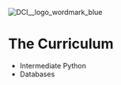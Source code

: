 ![DCI__logo_wordmark_blue](https://github.com/San-Mir/Backend_Dev_Project-1_Flask/assets/7897103/55bedd5a-a4f0-44a1-aa27-b32b70ee4937)

# The Curriculum

- Intermediate Python
- Databases 

